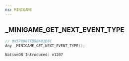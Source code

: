 ```yaml
---
ns: MINIGAME
---
```

## _MINIGAME_GET_NEXT_EVENT_TYPE

```c
// 0x578907F59BA01B6C
Any _MINIGAME_GET_NEXT_EVENT_TYPE();
```

```
NativeDB Introduced: v1207
```

